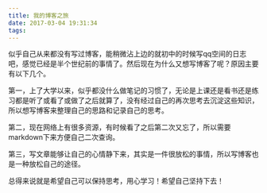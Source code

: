 ```yaml
---
title: 我的博客之旅
date: 2017-03-04 19:31:34
tags:
---
```

似乎自己从来都没有写过博客，能稍微沾上边的就初中的时候写qq空间的日志吧，感觉已经是半个世纪前的事情了。然后现在为什么又想写博客了呢？原因主要有以下几个。

第一，上了大学以来，似乎都没什么做笔记的习惯了，无论是上课还是看书还是练习都是听了或看了或做了之后就算了，没有经过自己的再次思考去沉淀这些知识，所以想写博客来整理自己的思路和记录自己的思考。

第二，现在网络上有很多资源，有时候看了之后第二次又忘了，所以需要markdown下来方便自己二次查询。

第三，写文章能够让自己的心情静下来，其实是一件很放松的事情，所以写博客也是一种放松自己的途径。

总得来说就是希望自己可以保持思考，用心学习！希望自己坚持下去！

<!-- more -->
